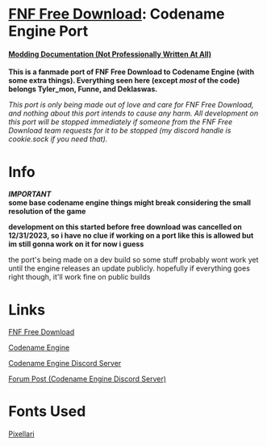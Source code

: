 # **[FNF Free Download](https://gamejolt.com/games/fridaynightfunkin/705302): Codename Engine Port**
#### [Modding Documentation (Not Professionally Written At All)](.docs/index.md)<br>
**This is a fanmade port of FNF Free Download to Codename Engine (with some extra things).
Everything seen here (except *most* of the code) belongs Tyler_mon, Funne, and Deklaswas.**

*This port is only being made out of love and care for FNF Free Download, and nothing about this port intends to cause any harm. All development on this port will be stopped immediately if someone from the FNF Free Download team requests for it to be stopped (my discord handle is cookie.sock if you need that).*

# Info
***IMPORTANT***<br>
**some base codename engine things might break considering the small resolution of the game**

**development on this started before free download was cancelled on 12/31/2023, so i have no clue if working on a port like this is allowed but im still gonna work on it for now i guess**

the port's being made on a dev build so some stuff probably wont work yet until the engine releases an update publicly.
hopefully if everything goes right though, it'll work fine on public builds

# **Links**
[FNF Free Download](https://gamejolt.com/games/fridaynightfunkin/705302)

[Codename Engine](https://github.com/FNF-CNE-Devs/CodenameEngine)

[Codename Engine Discord Server](https://discord.gg/engUJd9RTA)

[Forum Post (Codename Engine Discord Server)](https://discord.com/channels/860561967383445535/1187063802118799492)

# **Fonts Used**
[Pixellari](https://www.dafont.com/pixellari.font)